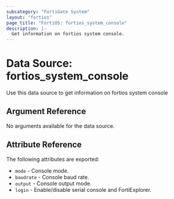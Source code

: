 ```yaml
---
subcategory: "FortiGate System"
layout: "fortios"
page_title: "FortiOS: fortios_system_console"
description: |-
  Get information on fortios system console.
---
```


# Data Source: fortios_system_console
Use this data source to get information on fortios system console

## Argument Reference

No arguments available for the data source.

## Attribute Reference

The following attributes are exported:

* `mode` - Console mode.
* `baudrate` - Console baud rate.
* `output` - Console output mode.
* `login` - Enable/disable serial console and FortiExplorer.

